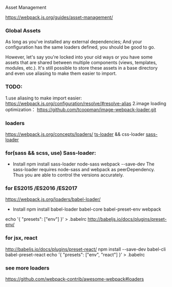 Asset Management

https://webpack.js.org/guides/asset-management/

### Global Assets

As long as you've installed any external dependencies;
And your configuration has the same loaders defined, you should be good to go.

However, let's say you're locked into your old ways or you have some assets that are shared between multiple components (views, templates, modules, etc.). It's still possible to store these assets in a base directory and even use aliasing to make them easier to import.

### TODO:

1.use aliasing to make import easier: https://webpack.js.org/configuration/resolve/#resolve-alias
2.image loading optimization：
https://github.com/tcoopman/image-webpack-loader.git


### loaders
https://webpack.js.org/concepts/loaders/
[ts-loader](https://github.com/TypeStrong/ts-loader)
&& css-loader
[sass-loader](https://webpack.js.org/loaders/sass-loader/)

### for(sass && scss, use) Sass-loader:

* Install
npm install sass-loader node-sass webpack --save-dev
The sass-loader requires node-sass and webpack as peerDependency. Thus you are able to control the versions accurately.

### for ES2015 /ES2016 /ES2017
https://webpack.js.org/loaders/babel-loader/
* Install
npm install babel-loader babel-core babel-preset-env webpack

echo '{ "presets": ["env"] }' > .babelrc
http://babeljs.io/docs/plugins/preset-env/

### for jsx, react
http://babeljs.io/docs/plugins/preset-react/
npm install --save-dev babel-cli babel-preset-react
echo '{ "presets": ["env", "react"] }' > .babelrc

### see more loaders
https://github.com/webpack-contrib/awesome-webpack#loaders